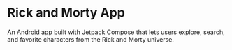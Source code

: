 # Rick and Morty App

An Android app built with Jetpack Compose that lets users explore, search, and favorite characters from the Rick and Morty universe. 
